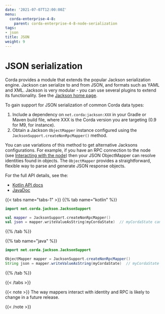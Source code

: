 ```yaml
---
date: '2021-07-07T12:00:00Z'
menu:
  corda-enterprise-4-8:
    parent: corda-enterprise-4-8-node-serialization
tags:
- json
title: JSON
weight: 9
---
```





# JSON serialization

Corda provides a module that extends the popular Jackson serialization engine. Jackson can serialize
to and from JSON, and formats such as YAML and XML. Jackson is very modular - you can use
several plugins to extend its functionality. See the [Jackson home page](https://github.com/FasterXML/jackson).

To gain support for JSON serialization of common Corda data types:

1. Include a dependency on `net.corda:jackson:XXX` in your Gradle or Maven build file, where XXX is the Corda version you are targeting (0.9 for M9, for instance).
2. Obtain a Jackson `ObjectMapper` instance configured using the `JacksonSupport.createNonRpcMapper()`
method.

You can use variations of this method to get alternative Jacksons configurations. For example, if you have an RPC
connection to the node (see [Interacting with the node](https://docs.corda.net/docs/corda-os/4.8/clientrpc.html)) then your JSON ObjectMapper can resolve identities found in objects. The `ObjectMapper` provides a straightforward, flexible way to parse and generate JSON response objects.

For the full API details, see the:

* [Kotlin API docs](https://api.corda.net/api/corda-enterprise/4.8/html/api/kotlin/corda/net.corda.client.jackson/-jackson-support/index.html)
* [JavaDoc](https://api.corda.net/api/corda-enterprise/4.8/html/api/javadoc/net/corda/client/jackson/package-summary.html)

{{< tabs name="tabs-1" >}}
{{% tab name="kotlin" %}}
```kotlin
import net.corda.jackson.JacksonSupport

val mapper = JacksonSupport.createNonRpcMapper()
val json = mapper.writeValueAsString(myCordaState)  // myCordaState can be any object.
```
{{% /tab %}}

{{% tab name="java" %}}
```java
import net.corda.jackson.JacksonSupport

ObjectMapper mapper = JacksonSupport.createNonRpcMapper()
String json = mapper.writeValueAsString(myCordaState)  // myCordaState can be any object.
```
{{% /tab %}}

{{< /tabs >}}

{{< note >}}
The way mappers interact with identity and RPC is likely to change in a future release.

{{< /note >}}
